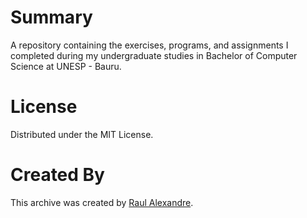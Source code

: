 # Summary
A repository containing the exercises, programs, and assignments I completed during my undergraduate studies in  Bachelor of Computer Science at UNESP - Bauru.

# License
Distributed under the MIT License.

# Created By
This archive was created by [Raul Alexandre]([https://pages.github.com/](https://github.com/Raurs2)).
